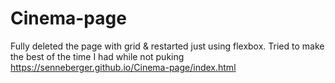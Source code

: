 # Cinema-page
Fully deleted the page with grid & restarted just using flexbox. 
Tried to make the best of the time I had while not puking
https://senneberger.github.io/Cinema-page/index.html
